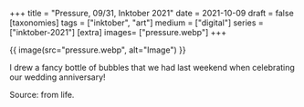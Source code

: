 +++
title = "Pressure, 09/31, Inktober 2021"
date = 2021-10-09
draft =  false
[taxonomies]
tags = ["inktober", "art"]
medium = ["digital"]
series = ["inktober-2021"]
[extra]
images= ["pressure.webp"]
+++

{{ image(src="pressure.webp", alt="Image") }}

I drew a fancy bottle of bubbles that we had last weekend when celebrating our wedding anniversary!

Source: from life.
